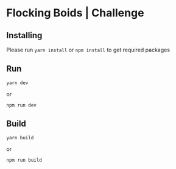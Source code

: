 # Flocking Boids | Challenge

## Installing

Please run `yarn install` or `npm install` to get required packages

## Run

```shell
yarn dev
```

or

```shell
npm run dev
```

## Build

```shell
yarn build
```

or

```shell
npm run build
```
